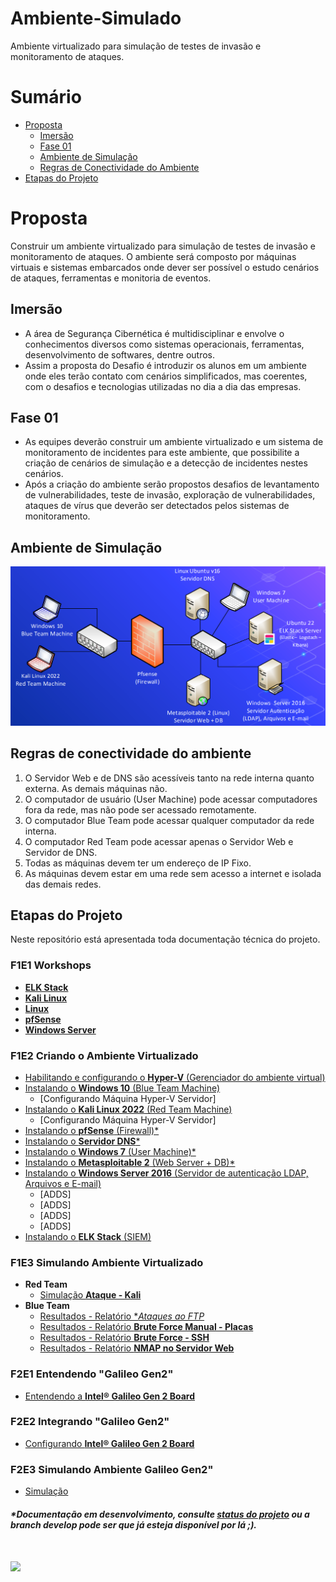 # Ambiente-Simulado

Ambiente virtualizado para simulação de testes de invasão e monitoramento de ataques.

# Sumário

- [Proposta](#proposta)
  - [Imersão](#imersão)
  - [Fase 01](#fase-01)
  - [Ambiente de Simulação](#ambiente-de-simulação)
  - [Regras de Conectividade do Ambiente](#regras-de-conectividade-do-ambiente)
- [Etapas do Projeto](#etapas-do-projeto)

# Proposta

Construir um ambiente virtualizado para simulação de testes de invasão e monitoramento de ataques. O ambiente será composto por máquinas virtuais e sistemas embarcados onde dever ser possível o estudo cenários de ataques, ferramentas e monitoria de eventos.

## Imersão

- A área de Segurança Cibernética é multidisciplinar e envolve o conhecimentos diversos como sistemas operacionais, ferramentas, desenvolvimento de softwares, dentre outros.
- Assim a proposta do Desafio é introduzir os alunos em um ambiente onde eles terão contato com cenários simplificados, mas coerentes, com o desafios e tecnologias utilizadas no dia a dia das empresas.

## Fase 01

- As equipes deverão construir um ambiente virtualizado e um sistema de monitoramento de incidentes para este ambiente, que possibilite a criação de cenários de simulação e a detecção de incidentes nestes cenários.
- Após a criação do ambiente serão propostos desafios de levantamento de vulnerabilidades, teste de invasão, exploração de vulnerabilidades, ataques de vírus que deverão ser detectados pelos sistemas de monitoramento.

## Ambiente de Simulação

![Ambiente Simulado](./img/readme/ambienteSimulado.png)

## Regras de conectividade do ambiente

1. O Servidor Web e de DNS são acessíveis tanto na rede interna quanto externa. As demais máquinas não.
1. O computador de usuário (User Machine) pode acessar computadores fora da rede, mas não pode ser acessado remotamente.
1. O computador Blue Team pode acessar qualquer computador da rede interna.
1. O computador Red Team pode acessar apenas o Servidor Web e Servidor de DNS.
1. Todas as máquinas devem ter um endereço de IP Fixo.
1. As máquinas devem estar em uma rede sem acesso a internet e isolada das demais redes.

## Etapas do Projeto

Neste repositório está apresentada toda documentação técnica do projeto.

### F1E1 Workshops

- [**ELK Stack**](./F1_Ambiente-Virtualizado/F1E1_Workshops/ELK_Stack/Apresentacao_ELK_Stack.pdf)
- [**Kali Linux**](./F1_Ambiente-Virtualizado/F1E1_Workshops/KaliLinux/Workshop_Kali.pdf)
- [**Linux**](./F1_Ambiente-Virtualizado/F1E1_Workshops/Linux/Workshop_Linux_rev1.pdf)
- [**pfSense**](./F1_Ambiente-Virtualizado/F1E1_Workshops/pfSense/Workshop_PfSense.pdf)
- [**Windows Server**](./F1_Ambiente-Virtualizado/F1E1_Workshops/WindowsServer/Windows%20Server_Rev02.pdf)

### F1E2 Criando o Ambiente Virtualizado
  - [Habilitando e configurando o **Hyper-V** (Gerenciador do ambiente virtual)](./F1_Ambiente-Virtualizado/F1E2_Criando-Ambiente-Virtualizado/Hyper-V/hyper-v.md/#)
  - [Instalando o **Windows 10** (Blue Team Machine)](./F1_Ambiente-Virtualizado/F1E2_Criando-Ambiente-Virtualizado/Máquina%20Blue%20Team/Windows_10.md)
    - [Configurando Máquina Hyper-V Servidor]  
  - [Instalando o **Kali Linux 2022** (Red Team Machine)](./F1_Ambiente-Virtualizado/F1E2_Criando-Ambiente-Virtualizado/Máquina%20Red%20Team/Kali_Linux.md)
    - [Configurando Máquina Hyper-V Servidor] 
  - [Instalando o **pfSense** (Firewall)\*](./F1_Ambiente-Virtualizado/F1E2_Criando-Ambiente-Virtualizado/Firewall/pfSense.md)
  - [Instalando o **Servidor DNS**\*](./F1_Ambiente-Virtualizado/F1E2_Criando-Ambiente-Virtualizado/Servidor%20DNS/dnsServer.md)
  - [Instalando o **Windows 7** (User Machine)\*](./F1_Ambiente-Virtualizado/F1E2_Criando-Ambiente-Virtualizado/Máquinas%20Clientes/Windows_7.md)
  - [Instalando o **Metasploitable 2** (Web Server + DB)\*](./F1_Ambiente-Virtualizado/F1E2_Criando-Ambiente-Virtualizado/Servidor%20Web/metasploitable2.md)
  - [Instalando o **Windows Server 2016** (Servidor de autenticação LDAP, Arquivos e E-mail)](./F1_Ambiente-Virtualizado/F1E2_Criando-Ambiente-Virtualizado/Active%20Directory/01%20Instalação%20Windows%20Server%202016.md)
    - [ADDS]
    - [ADDS]  
    - [ADDS]  
    - [ADDS]
  - [Instalando o **ELK Stack** (SIEM)](./F1_Ambiente-Virtualizado/F1E2_Criando-Ambiente-Virtualizado/SIEM/ELK.md)

### F1E3 Simulando Ambiente Virtualizado
  - **Red Team**
    - [Simulação **Ataque - Kali**](./F1_Ambiente-Virtualizado/F1E3_Simulando-Ambiente-Virtualizado/kali.md)
  - **Blue Team**
    - [Resultados - Relatório **Ataques ao FTP*](./F1_Ambiente-Virtualizado/F1E3_Simulando-Ambiente-Virtualizado/Resultados/Ataque-ao-ftp)
    - [Resultados - Relatório **Brute Force Manual - Placas**](./F1_Ambiente-Virtualizado/F1E3_Simulando-Ambiente-Virtualizado/Resultados/Brute-force-manual-placas)
    - [Resultados - Relatório **Brute Force - SSH**](./F1_Ambiente-Virtualizado/F1E3_Simulando-Ambiente-Virtualizado/Resultados/Brute-force-ssh)
    - [Resultados - Relatório **NMAP no Servidor Web**](./F1_Ambiente-Virtualizado/F1E3_Simulando-Ambiente-Virtualizado/Resultados/Nmap-no-servidor-web)
  
### F2E1 Entendendo "Galileo Gen2"  
  - [Entendendo a  **Intel® Galileo Gen 2 Board**](./F2_Ambiente-IoT/F2E1_Entendendo-GalileoGen2/documentação.md)

### F2E2 Integrando "Galileo Gen2"
  - [Configurando **Intel® Galileo Gen 2 Board**](./F2_Ambiente-IoT/F2E2_Integrando-GalileoGen2/galileoGen2.md)

### F2E3 Simulando Ambiente Galileo Gen2"
  - [Simulação](./F2_Ambiente-IoT/F2E3_Simulando-Ambiente-GalileoGen2/simulação.md)  

##### \*Documentação em desenvolvimento, consulte [status do projeto](./docStatus.md) ou a branch **develop** pode ser que já esteja disponível por lá ;).

# [![](https://img.shields.io/badge/-Voltar%20ao%20topo-grey)](#)
